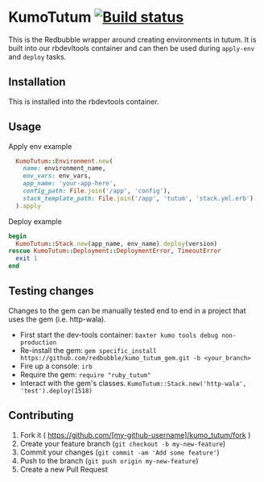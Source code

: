 # KumoTutum [![Build status](https://badge.buildkite.com/e9ebd06f4732bbb2a914228ac8816a2bbbeaf8bf0444ea00b4.svg)](https://buildkite.com/redbubble/kumo-tutum-gem)

This is the Redbubble wrapper around creating environments in tutum.  It is built into our rbdevltools container and can then be used during `apply-env` and `deploy` tasks. 

## Installation

This is installed into the rbdevtools container.

## Usage

Apply env example
```ruby
  KumoTutum::Environment.new(
    name: environment_name,
    env_vars: env_vars,
    app_name: 'your-app-here',
    config_path: File.join('/app', 'config'),
    stack_template_path: File.join('/app', 'tutum', 'stack.yml.erb')
  ).apply
```

Deploy example
```ruby
begin
  KumoTutum::Stack.new(app_name, env_name).deploy(version)
rescue KumoTutum::Deployment::DeploymentError, TimeoutError
  exit 1
end
```

## Testing changes

Changes to the gem can be manually tested end to end in a project that uses the gem (i.e. http-wala).

- First start the dev-tools container: `baxter kumo tools debug non-production`
- Re-install the gem: `gem specific_install https://github.com/redbubble/kumo_tutum_gem.git -b <your_branch>`
- Fire up a console: `irb`
- Require the gem: `require "ruby_tutum"`
- Interact with the gem's classes. `KumoTutum::Stack.new('http-wala', 'test').deploy(1518)`


## Contributing

1. Fork it ( https://github.com/[my-github-username]/kumo_tutum/fork )
2. Create your feature branch (`git checkout -b my-new-feature`)
3. Commit your changes (`git commit -am 'Add some feature'`)
4. Push to the branch (`git push origin my-new-feature`)
5. Create a new Pull Request
